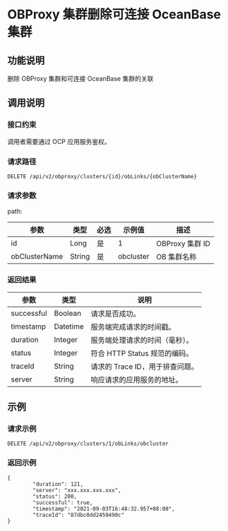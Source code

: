 OBProxy 集群删除可连接 OceanBase 集群 
=================================================



功能说明 
-------------------------

删除 OBProxy 集群和可连接 OceanBase 集群的关联

调用说明 
-------------------------

### 接口约束 

调用者需要通过 OCP 应用服务鉴权。

### 请求路径 

`DELETE /api/v2/obproxy/clusters/{id}/obLinks/{obClusterName}`

### 请求参数 

path:


|      参数       |   类型   | 必选 |    示例值    |      描述       |
|---------------|--------|----|-----------|---------------|
| id            | Long   | 是  | 1         | OBProxy 集群 ID |
| obClusterName | String | 是  | obcluster | OB 集群名称       |



### 返回结果 



|     参数     |    类型    |          说明           |
|------------|----------|-----------------------|
| successful | Boolean  | 请求是否成功。               |
| timestamp  | Datetime | 服务端完成请求的时间戳。          |
| duration   | Integer  | 服务端处理请求的时间（毫秒）。       |
| status     | Integer  | 符合 HTTP Status 规范的编码。 |
| traceId    | String   | 请求的 Trace ID，用于排查问题。  |
| server     | String   | 响应请求的应用服务的地址。         |



示例 
-----------------------

### 请求示例 

`DELETE /api/v2/obproxy/clusters/1/obLinks/obcluster`

### 返回示例 

```unknow
{
        "duration": 121,
        "server": "xxx.xxx.xxx.xxx",
        "status": 200,
        "successful": true,
        "timestamp": "2021-09-03T16:48:32.957+08:00",
        "traceId": "87dbc0dd2459490c"
}
```


